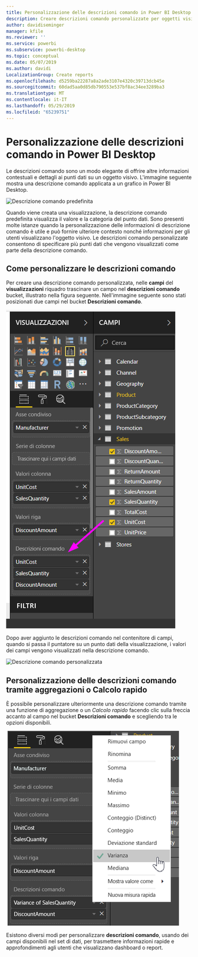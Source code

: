 ```yaml
---
title: Personalizzazione delle descrizioni comando in Power BI Desktop
description: Creare descrizioni comando personalizzate per oggetti visivi mediante trascinamento
author: davidiseminger
manager: kfile
ms.reviewer: ''
ms.service: powerbi
ms.subservice: powerbi-desktop
ms.topic: conceptual
ms.date: 05/07/2019
ms.author: davidi
LocalizationGroup: Create reports
ms.openlocfilehash: d5259ba22287a8a2ade3107e4320c39713dcb45e
ms.sourcegitcommit: 60dad5aa0d85db790553e537bf8ac34ee3289ba3
ms.translationtype: MT
ms.contentlocale: it-IT
ms.lasthandoff: 05/29/2019
ms.locfileid: "65239751"
---
```

# <a name="customizing-tooltips-in-power-bi-desktop"></a>Personalizzazione delle descrizioni comando in Power BI Desktop
Le descrizioni comando sono un modo elegante di offrire altre informazioni contestuali e dettagli ai punti dati su un oggetto visivo. L'immagine seguente mostra una descrizione comando applicata a un grafico in Power BI Desktop.

![Descrizione comando predefinita](media/desktop-custom-tooltips/custom-tooltips-1.png)

Quando viene creata una visualizzazione, la descrizione comando predefinita visualizza il valore e la categoria del punto dati. Sono presenti molte istanze quando la personalizzazione delle informazioni di descrizione comando è utile e può fornire ulteriore contesto nonché informazioni per gli utenti visualizzano l'oggetto visivo. Le descrizioni comando personalizzate consentono di specificare più punti dati che vengono visualizzati come parte della descrizione comando.

## <a name="how-to-customize-tooltips"></a>Come personalizzare le descrizioni comando
Per creare una descrizione comando personalizzata, nelle **campi** del **visualizzazioni** riquadro trascinare un campo nel **descrizioni comando** bucket, illustrato nella figura seguente. Nell'immagine seguente sono stati posizionati due campi nel bucket **Descrizioni comando**.

![Aggiunta di campi della descrizione comando](media/desktop-custom-tooltips/custom-tooltips-2.png)

Dopo aver aggiunto le descrizioni comando nel contenitore di campi, quando si passa il puntatore su un punto dati della visualizzazione, i valori dei campi vengono visualizzati nella descrizione comando.

![Descrizione comando personalizzata](media/desktop-custom-tooltips/custom-tooltips-3.png)

## <a name="customizing-tooltips-with-aggregation-or-quick-calcs"></a>Personalizzazione delle descrizioni comando tramite aggregazioni o Calcolo rapido
È possibile personalizzare ulteriormente una descrizione comando tramite una funzione di aggregazione o un *Calcolo rapido* facendo clic sulla freccia accanto al campo nel bucket **Descrizioni comando** e scegliendo tra le opzioni disponibili.

![Descrizione comando con Calcolo rapido](media/desktop-custom-tooltips/custom-tooltips-4.png)

Esistono diversi modi per personalizzare **descrizioni comando**, usando dei campi disponibili nel set di dati, per trasmettere informazioni rapide e approfondimenti agli utenti che visualizzano dashboard o report.

